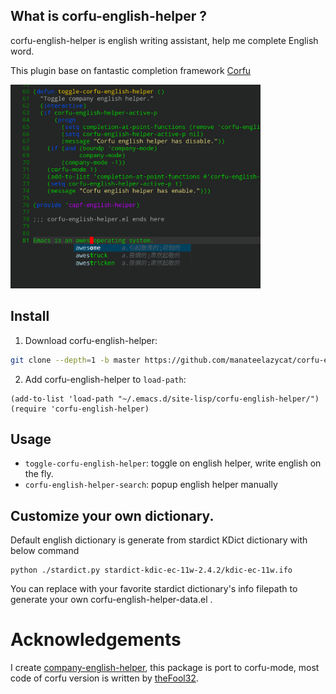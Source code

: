 ## What is corfu-english-helper ?
corfu-english-helper is english writing assistant, help me complete English word.

This plugin base on fantastic completion framework [Corfu](https://github.com/minad/corfu)

<img src="./screenshot.png" width="400">

## Install
1. Download corfu-english-helper:

```Bash
git clone --depth=1 -b master https://github.com/manateelazycat/corfu-english-helper.git ~/.emacs.d/site-lisp/corfu-english-helper/
```

2. Add corfu-english-helper to ```load-path```:
```Elisp
(add-to-list 'load-path "~/.emacs.d/site-lisp/corfu-english-helper/")
(require 'corfu-english-helper)
```

## Usage
* ```toggle-corfu-english-helper```: toggle on english helper, write english on the fly.
* ```corfu-english-helper-search```: popup english helper manually


## Customize your own dictionary.
Default english dictionary is generate from stardict KDict dictionary with below command

```Shell
python ./stardict.py stardict-kdic-ec-11w-2.4.2/kdic-ec-11w.ifo
```

You can replace with your favorite stardict dictionary's info filepath to generate your own corfu-english-helper-data.el .

# Acknowledgements
I create [company-english-helper](https://github.com/manateelazycat/company-english-helper), this package is port to corfu-mode, most code of corfu version is written by [theFool32](https://github.com/theFool32).

